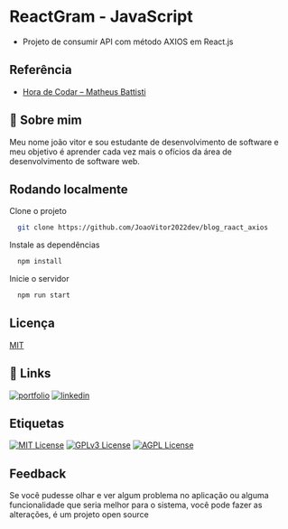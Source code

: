 
# ReactGram - JavaScript

* Projeto de consumir API com método AXIOS em React.js 



## Referência

 - [Hora de Codar – Matheus Battisti](https://www.youtube.com/watch?v=K5QaTfE5ylk)
 
## 🚀 Sobre mim

Meu nome joão vitor e sou estudante de desenvolvimento de software e meu objetivo é aprender cada vez mais o ofícios da área de desenvolvimento de software web.


## Rodando localmente

Clone o projeto

```bash
  git clone https://github.com/JoaoVitor2022dev/blog_raact_axios
```

Instale as dependências

```bash
  npm install
```

Inicie o servidor

```bash
  npm run start
```


## Licença

[MIT](https://choosealicense.com/licenses/mit/)


## 🔗 Links
[![portfolio](https://img.shields.io/badge/my_portfolio-000?style=for-the-badge&logo=ko-fi&logoColor=white)](https://github.com/JoaoVitor2022dev)
[![linkedin](https://img.shields.io/badge/linkedin-0A66C2?style=for-the-badge&logo=linkedin&logoColor=white)](https://www.linkedin.com/in/joao-vitor-5594aa220/)



## Etiquetas

[![MIT License](https://img.shields.io/badge/License-MIT-green.svg)](https://choosealicense.com/licenses/mit/)
[![GPLv3 License](https://img.shields.io/badge/License-GPL%20v3-yellow.svg)](https://opensource.org/licenses/)
[![AGPL License](https://img.shields.io/badge/license-AGPL-blue.svg)](http://www.gnu.org/licenses/agpl-3.0)


## Feedback

Se você pudesse olhar e ver algum problema no aplicação ou alguma funcionalidade que seria melhor para o sistema, você pode fazer as alterações, é um projeto open source


